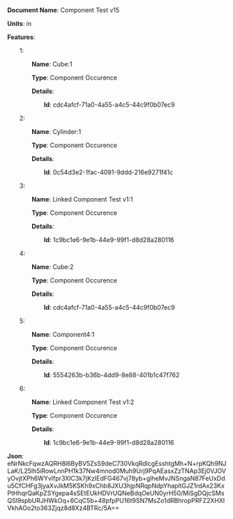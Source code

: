 **Document Name**: Component Test v15

**Units**: in

**Features**:

&emsp;&emsp;1:

&emsp;&emsp;&emsp;&emsp;**Name**: Cube:1

&emsp;&emsp;&emsp;&emsp;**Type**: Component Occurence

&emsp;&emsp;&emsp;&emsp;**Details**:

&emsp;&emsp;&emsp;&emsp;&emsp;&emsp;**Id**: cdc4afcf-71a0-4a55-a4c5-44c9f0b07ec9

&emsp;&emsp;2:

&emsp;&emsp;&emsp;&emsp;**Name**: Cylinder:1

&emsp;&emsp;&emsp;&emsp;**Type**: Component Occurence

&emsp;&emsp;&emsp;&emsp;**Details**:

&emsp;&emsp;&emsp;&emsp;&emsp;&emsp;**Id**: 0c54d3e2-1fac-4091-9ddd-216e9271f41c

&emsp;&emsp;3:

&emsp;&emsp;&emsp;&emsp;**Name**: Linked Component Test v1:1

&emsp;&emsp;&emsp;&emsp;**Type**: Component Occurence

&emsp;&emsp;&emsp;&emsp;**Details**:

&emsp;&emsp;&emsp;&emsp;&emsp;&emsp;**Id**: 1c9bc1e6-9e1b-44e9-99f1-d8d28a280116

&emsp;&emsp;4:

&emsp;&emsp;&emsp;&emsp;**Name**: Cube:2

&emsp;&emsp;&emsp;&emsp;**Type**: Component Occurence

&emsp;&emsp;&emsp;&emsp;**Details**:

&emsp;&emsp;&emsp;&emsp;&emsp;&emsp;**Id**: cdc4afcf-71a0-4a55-a4c5-44c9f0b07ec9

&emsp;&emsp;5:

&emsp;&emsp;&emsp;&emsp;**Name**: Component4:1

&emsp;&emsp;&emsp;&emsp;**Type**: Component Occurence

&emsp;&emsp;&emsp;&emsp;**Details**:

&emsp;&emsp;&emsp;&emsp;&emsp;&emsp;**Id**: 5554263b-b36b-4dd9-8e88-401b1c47f762

&emsp;&emsp;6:

&emsp;&emsp;&emsp;&emsp;**Name**: Linked Component Test v1:2

&emsp;&emsp;&emsp;&emsp;**Type**: Component Occurence

&emsp;&emsp;&emsp;&emsp;**Details**:

&emsp;&emsp;&emsp;&emsp;&emsp;&emsp;**Id**: 1c9bc1e6-9e1b-44e9-99f1-d8d28a280116

**Json**: eNrNkcFqwzAQRH8l6ByBV5ZsS9deC730VkqRdlcgEsshtgMh+N+rpKQh9NJLaK/L25lh5iRowLnnPH1k37Nw4mnod0Muh9Urj9PqAEasxZzTNAp3Ej0VJOVyOvjtXPh6WYvIfpr3XIC3k7jKzIEdFG467vj78yb+glheMvJNSngaN87FeUxDdu5CfCHFg3jyaXvJkM5KSKh9xChb8JXU3hjpNRqpNdpYhapltGJZ1rdAx23KxPtHhqrQaKpZSYgepa4sSEtEUkHDVrUQNeBdqOeUN0yrH50/MiSgDQjcSMsQSl9spbURJHWkOq+6CqC5b+48pfpPU16t9SN7MsZo1dRBhropPRFZ2XHXlVkhAOo2to363Zjqz8d8Xz4BTRc/5A==

